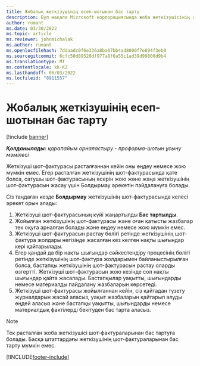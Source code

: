 ```yaml
---
title: Жобалық жеткізушінің есеп-шотынан бас тарту
description: Бұл мақала Microsoft корпорациясында жоба жеткізушісінің шот-фактурасынан қалай бас тарту керектігін түсіндіреді Dynamics 365 Project Operations және жоба жеткізушісінің шот-фактурасын жоюдың қаржылық әсері.
author: rumant
ms.date: 03/30/2022
ms.topic: article
ms.reviewer: johnmichalak
ms.author: rumant
ms.openlocfilehash: 7ddaadc0f6e336a8ba67bb4ad8000f7e894f3eb0
ms.sourcegitcommit: 6cfc50d89528df977a8f6a55c1ad39d99800d9b4
ms.translationtype: MT
ms.contentlocale: kk-KZ
ms.lasthandoff: 06/03/2022
ms.locfileid: "8911557"
---
```

# <a name="cancel-a-project-vendor-invoice"></a>Жобалық жеткізушінің есеп-шотынан бас тарту

[!include [banner](../../includes/dataverse-preview.md)]

_**Қолданылады:** қарапайым орналастыру - проформа-шотын ұсыну мәмілесі_

Жеткізуші шот-фактурасы расталғаннан кейін оны өңдеу немесе жою мүмкін емес. Егер расталған жеткізушінің шот-фактурасында қате болса, сатушы шот-фактурасының әсерін жою және жаңа жеткізушінің шот-фактурасын жасау үшін Болдырмау әрекетін пайдалануға болады.

Сіз таңдаған кезде **Болдырмау** жеткізушінің шот-фактурасында келесі әрекет орын алады:

1. Жеткізуші шот-фактурасының күйі жаңартылды **Бас тартылды**.
2. Жойылған жеткізушінің шот-фактурасы және оған қатысты жазбалар тек оқуға арналған болады және өңдеу немесе жою мүмкін емес.
3. Жеткізуші шот-фактурасын растау бөлігі ретінде жеткізушінің шот-фактура жолдары негізінде жасалған кез келген нақты шығындар кері қайтарылады.
4. Егер қандай да бір нақты шығындар сәйкестендіру процесінің бөлігі ретінде жеткізушінің шот-фактура жолдарымен байланыстырылған болса, бастапқы жеткізушінің шот-фактурасын растау оларды өзгертті. Жеткізуші шот-фактурасын жою кезінде сол нақты шығындар қайта жасалады. Бастапқылар уақытты, шығындарды немесе материалды пайдалану жазбаларын көрсетеді.
5. Жеткізуші шот-фактурасы жойылғаннан кейін, сіз қайтадан түзету журналдарын жасай аласыз, уақыт жазбаларын қайтарып алуды өңдей аласыз және бастапқы уақытты, шығындарды немесе материалдық фактілерді бекітуден бас тарта аласыз.

> [!NOTE]
> Тек расталған жоба жеткізушісі шот-фактураларынан бас тартуға болады. Басқа штаттардағы жеткізушінің шот-фактураларынан бас тарту мүмкін емес.

[!INCLUDE[footer-include](../../includes/footer-banner.md)]
